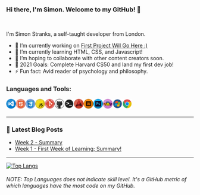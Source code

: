 ### Hi there, I'm Simon. Welcome to my GitHub! 👋

<br>

I'm Simon Stranks, a self-taught developer from London.

- 🔭 I’m currently working on [First Project Will Go Here :)]()
- 🌱 I’m currently learning HTML, CSS, and Javascript!
- 👯 I’m hoping to collaborate with other content creators soon.
- 🥅 2021 Goals: Complete Harvard CS50 and land my first dev job!
- ⚡ Fun fact: Avid reader of psychology and philosophy.

### Languages and Tools:

<img align="left" alt="Visual Studio Code" width="26px" src="https://github.com/SStranks/MyFirstRepository/blob/master/Icons/VSCode2.png" />
<img align="left" alt="HTML5" width="26px" src="https://github.com/SStranks/MyFirstRepository/blob/master/Icons/HTML.png" />
<img align="left" alt="CSS3" width="26px" src="https://github.com/SStranks/MyFirstRepository/blob/master/Icons/CSS.png" />
<img align="left" alt="CSS3" width="26px" src="https://github.com/SStranks/MyFirstRepository/blob/master/Icons/Js.png" />
<img align="left" alt="Git" width="26px" src="https://github.com/SStranks/MyFirstRepository/blob/master/Icons/Git.png" />
<img align="left" alt="GitHub" width="26px" src="https://github.com/SStranks/MyFirstRepository/blob/master/Icons/Github.png" />
<img align="left" alt="Terminal" width="26px" src="https://github.com/SStranks/MyFirstRepository/blob/master/Icons/Terminal.png" />
<img align="left" alt="Terminal" width="26px" src="https://github.com/SStranks/MyFirstRepository/blob/master/Icons/CAD.png" />
<img align="left" alt="Terminal" width="26px" src="https://github.com/SStranks/MyFirstRepository/blob/master/Icons/Ai.png" />
<img align="left" alt="Terminal" width="26px" src="https://github.com/SStranks/MyFirstRepository/blob/master/Icons/Ps.png" />
<img align="left" alt="Terminal" width="26px" src="https://github.com/SStranks/MyFirstRepository/blob/master/Icons/VBA.png" />
<img align="left" alt="CSS3" width="26px" src="https://github.com/SStranks/MyFirstRepository/blob/master/Icons/OS_Windows.png" />
<img align="left" alt="CSS3" width="26px" src="https://github.com/SStranks/MyFirstRepository/blob/master/Icons/Chrome.png" />

<br>
<br>

---

### 📕 Latest Blog Posts

<!-- BLOG-POST-LIST:START -->
- [Week 2 - Summary](https://dev.to/sstranks/week-2-summary-3kdd)
- [Week 1 - First Week of Learning; Summary!](https://dev.to/sstranks/week-1-first-week-of-learning-summary-2eo4)
<!-- BLOG-POST-LIST:END -->

---

[![Top Langs](https://github-readme-stats.vercel.app/api/top-langs/?username=SStranks&layout=compact)](https://github.com/SStranks/github-readme-stats)

###### NOTE: Top Languages does not indicate skill level. It's a GitHub metric of which languages have the most code on my GitHub.
